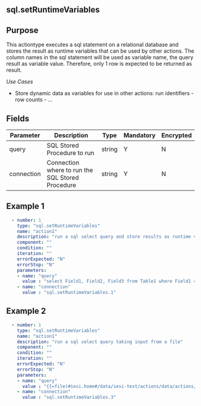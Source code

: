 ## sql.setRuntimeVariables
## Purpose
This actiontype executes a sql statement on a relational database and stores the result as runtime variables that can be used by other actions. The column names in the sql statement will be used as variable name, the query result as variable value. Therefore, only 1 row is expected to be returned as result.

*Use Cases*
* Store dynamic data as variables for use in other actions: run identifiers - row counts - ...

## Fields
|Parameter|Description|Type|Mandatory|Encrypted|
|---------|-----------|----|---------|---------|
|query|SQL Stored Procedure to run|string|Y|N|
|connection|Connection where to run the SQL Stored Procedure|string|Y|N|

## Example 1
```yaml
  - number: 1
    type: "sql.setRuntimeVariables"
    name: "action1"
    description: "run a sql select query and store results as runtime variables"
    component: ""
    condition: ""
    iteration: ""
    errorExpected: "N"
    errorStop: "N"
    parameters:
    - name: "query"
      value : "select Field1, Field2, Field3 from Table1 where Field1 = 1"
    - name: "connection"
      value : "sql.setRuntimeVariables.1"
```
## Example 2
```yaml
  - number: 1
    type: "sql.setRuntimeVariables"
    name: "action1"
    description: "run a sql select query taking input from a file"
    component: ""
    condition: ""
    iteration: ""
    errorExpected: "N"
    errorStop: "N"
    parameters:
    - name: "query"
      value : "{{=file(#iesi.home#/data/iesi-test/actions/data/actions/sql.setRuntimeVariables.3.1.sql)}}"
    - name: "connection"
      value : "sql.setRuntimeVariables.3"
```
